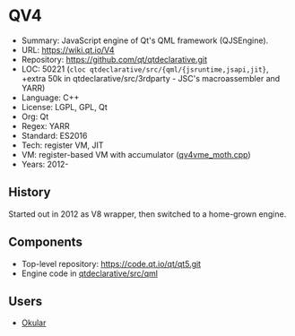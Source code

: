 # QV4

* Summary:    JavaScript engine of Qt's QML framework (QJSEngine).
* URL:        https://wiki.qt.io/V4
* Repository: https://github.com/qt/qtdeclarative.git
* LOC:        50221 (`cloc qtdeclarative/src/{qml/{jsruntime,jsapi,jit}`, +extra 50k in qtdeclarative/src/3rdparty - JSC's macroassembler and YARR)
* Language:   C++
* License:    LGPL, GPL, Qt
* Org:        Qt
* Regex:      YARR
* Standard:   ES2016
* Tech:       register VM, JIT
* VM:         register-based VM with accumulator ([qv4vme_moth.cpp](https://github.com/qt/qtdeclarative/blob/dev/src/qml/jsruntime/qv4vme_moth.cpp))
* Years:      2012-

## History

Started out in 2012 as V8 wrapper, then switched to a home-grown engine.

## Components

* Top-level repository: https://code.qt.io/qt/qt5.git
* Engine code in [qtdeclarative/src/qml](https://github.com/qt/qtdeclarative/tree/dev/src/qml)

## Users

* [Okular](https://github.com/KDE/okular)
